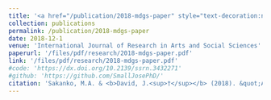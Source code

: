 ```yaml
---
title: '<a href="/publication/2018-mdgs-paper" style="text-decoration:none;">Assessment of the Millennium Development Goals (MDGS) on the Eradication of Poverty and Hunger in Nigeria</a>'
collection: publications
permalink: /publication/2018-mdgs-paper
date: 2018-12-1
venue: 'International Journal of Research in Arts and Social Sciences'
paperurl: '/files/pdf/research/2018-mdgs-paper.pdf'
link: '/files/pdf/research/2018-mdgs-paper.pdf'
#code: 'https://dx.doi.org/10.2139/ssrn.3432271'
#github: 'https://github.com/SmallJosePhD/'
citation: 'Sakanko, M.A. & <b>David, J.<sup>†</sup></b> (2018). &quot;Assessment of the Millennium Development Goals (MDGS) on the Eradication of Poverty and Hunger in Nigeria.&quot; <i>International Journal of Research in Arts and Social Sciences</i>, <i>11</i>(2), 257-268.'
---
```

